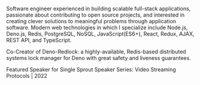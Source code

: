 <!---
cdschexnide/cdschexnide is a ✨ special ✨ repository because its `README.md` (this file) appears on your GitHub profile.
You can click the Preview link to take a look at your changes.
--->
Software engineer experienced in building scalable full-stack applications, passionate about contributing to open source projects, and interested in creating clever solutions to meaningful problems through application software. Modern web technologies in which I specialize include Node.js, Deno.js, Redis, PostgreSQL, NoSQL, JavaScript(ES6+), React, Redux, AJAX, REST API, and TypeScript.

Co-Creator of Deno-Redlock: a highly-available, Redis-based distributed systems lock manager for Deno with great safety and liveness guarantees.

Featured Speaker for Single Sprout Speaker Series:
Video Streaming Protocols | 2022
